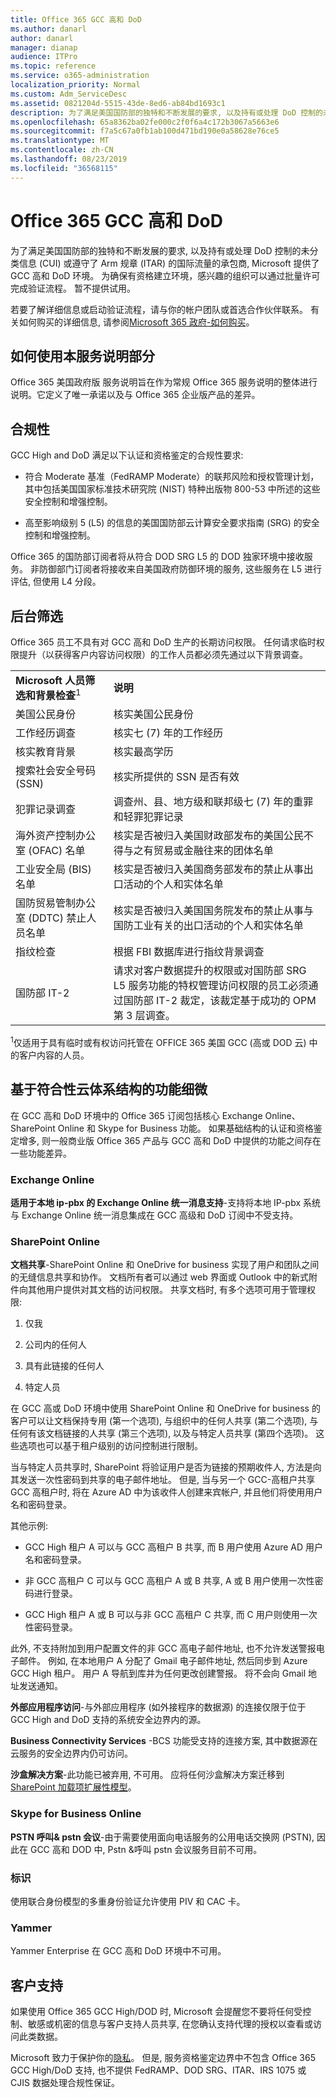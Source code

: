 ```yaml
---
title: Office 365 GCC 高和 DoD
ms.author: danarl
author: danarl
manager: dianap
audience: ITPro
ms.topic: reference
ms.service: o365-administration
localization_priority: Normal
ms.custom: Adm_ServiceDesc
ms.assetid: 0821204d-5515-43de-8ed6-ab84bd1693c1
description: 为了满足美国国防部的独特和不断发展的要求, 以及持有或处理 DoD 控制的未分类信息 (CUI) 或遵守了 Arm 规章 (ITAR) 的国际流量的承包商, Microsoft 提供了GCC 高和 DoD 环境。 为确保有资格建立环境，感兴趣的组织可以通过批量许可完成验证流程。 暂不提供试用。
ms.openlocfilehash: 65a8362ba02fe000c2f0f6a4c172b3067a5663e6
ms.sourcegitcommit: f7a5c67a0fb1ab100d471bd190e0a58628e76ce5
ms.translationtype: MT
ms.contentlocale: zh-CN
ms.lasthandoff: 08/23/2019
ms.locfileid: "36568115"
---
```

# <a name="office-365-gcc-high-and-dod"></a>Office 365 GCC 高和 DoD

为了满足美国国防部的独特和不断发展的要求, 以及持有或处理 DoD 控制的未分类信息 (CUI) 或遵守了 Arm 规章 (ITAR) 的国际流量的承包商, Microsoft 提供了GCC 高和 DoD 环境。 为确保有资格建立环境，感兴趣的组织可以通过批量许可完成验证流程。 暂不提供试用。 
  
若要了解详细信息或启动验证流程，请与你的帐户团队或首选合作伙伴联系。 有关如何购买的详细信息, 请参阅[Microsoft 365 政府-如何购买](https://docs.microsoft.com/office365/servicedescriptions/office-365-platform-service-description/office-365-us-government/microsoft-365-government-how-to-buy)。
  
## <a name="how-to-use-this-service-description-section"></a>如何使用本服务说明部分

Office 365 美国政府版 服务说明旨在作为常规 Office 365 服务说明的整体进行说明。它定义了唯一承诺以及与 Office 365 企业版产品的差异。
  
## <a name="compliance"></a>合规性

GCC High and DoD 满足以下认证和资格鉴定的合规性要求: 
  
- 符合 Moderate 基准（FedRAMP Moderate）的联邦风险和授权管理计划，其中包括美国国家标准技术研究院 (NIST) 特种出版物 800-53 中所述的这些安全控制和增强控制。
    
- 高至影响级别 5 (L5) 的信息的美国国防部云计算安全要求指南 (SRG) 的安全控制和增强控制。
    
Office 365 的国防部订阅者将从符合 DOD SRG L5 的 DOD 独家环境中接收服务。 非防御部门订阅者将接收来自美国政府防御环境的服务, 这些服务在 L5 进行评估, 但使用 L4 分段。
  
## <a name="background-screening"></a>后台筛选

Office 365 员工不具有对 GCC 高和 DoD 生产的长期访问权限。 任何请求临时权限提升（以获得客户内容访问权限）的工作人员都必须先通过以下背景调查。
  
|||
|:-----|:-----|
|**Microsoft 人员筛选和背景检查**<sup>1</sup> <br/> |**说明** <br/> |
|美国公民身份  <br/> |核实美国公民身份  <br/> |
|工作经历调查  <br/> |核实七 (7) 年的工作经历  <br/> |
|核实教育背景  <br/> |核实最高学历  <br/> |
|搜索社会安全号码 (SSN)  <br/> |核实所提供的 SSN 是否有效  <br/> |
|犯罪记录调查  <br/> |调查州、县、地方级和联邦级七 (7) 年的重罪和轻罪犯罪记录  <br/> |
|海外资产控制办公室 (OFAC) 名单  <br/> |核实是否被归入美国财政部发布的美国公民不得与之有贸易或金融往来的团体名单  <br/> |
|工业安全局 (BIS) 名单  <br/> |核实是否被归入美国商务部发布的禁止从事出口活动的个人和实体名单  <br/> |
|国防贸易管制办公室 (DDTC) 禁止人员名单  <br/> |核实是否被归入美国国务院发布的禁止从事与国防工业有关的出口活动的个人和实体名单  <br/> |
|指纹检查  <br/> |根据 FBI 数据库进行指纹背景调查  <br/> |
|国防部 IT-2  <br/> |请求对客户数据提升的权限或对国防部 SRG L5 服务功能的特权管理访问权限的员工必须通过国防部 IT-2 裁定，该裁定基于成功的 OPM 第 3 层调查。  <br/> |

<sup>1</sup>仅适用于具有临时或有权访问托管在 OFFICE 365 美国 GCC (高或 DOD 云) 中的客户内容的人员。
## <a name="feature-nuances-based-on-compliant-cloud-architecture"></a>基于符合性云体系结构的功能细微

在 GCC 高和 DoD 环境中的 Office 365 订阅包括核心 Exchange Online、SharePoint Online 和 Skype for Business 功能。 如果基础结构的认证和资格鉴定增多, 则一般商业版 Office 365 产品与 GCC 高和 DoD 中提供的功能之间存在一些功能差异。
  
### <a name="exchange-online"></a>Exchange Online

 **适用于本地 ip-pbx 的 Exchange Online 统一消息支持**-支持将本地 IP-pbx 系统与 Exchange Online 统一消息集成在 GCC 高级和 DoD 订阅中不受支持。 
  
### <a name="sharepoint-online"></a>SharePoint Online

 **文档共享**-SharePoint Online 和 OneDrive for business 实现了用户和团队之间的无缝信息共享和协作。 文档所有者可以通过 web 界面或 Outlook 中的新式附件向其他用户提供对其文档的访问权限。 共享文档时, 有多个选项可用于管理权限: 
  
1. 仅我
    
2. 公司内的任何人
    
3. 具有此链接的任何人
    
4. 特定人员
    
在 GCC 高或 DoD 环境中使用 SharePoint Online 和 OneDrive for business 的客户可以让文档保持专用 (第一个选项), 与组织中的任何人共享 (第二个选项), 与任何有该文档链接的人共享 (第三个选项), 以及与特定人员共享 (第四个选项)。 这些选项也可以基于租户级别的访问控制进行限制。

当与特定人员共享时, SharePoint 将验证用户是否为链接的预期收件人, 方法是向其发送一次性密码到共享的电子邮件地址。 但是, 当与另一个 GCC-高租户共享 GCC 高租户时, 将在 Azure AD 中为该收件人创建来宾帐户, 并且他们将使用用户名和密码登录。
  
其他示例:
  
- GCC High 租户 A 可以与 GCC 高租户 B 共享, 而 B 用户使用 Azure AD 用户名和密码登录。
    
- 非 GCC 高租户 C 可以与 GCC 高租户 A 或 B 共享, A 或 B 用户使用一次性密码进行登录。
    
- GCC High 租户 A 或 B 可以与非 GCC 高租户 C 共享, 而 C 用户则使用一次性密码登录。
    
此外, 不支持附加到用户配置文件的非 GCC 高电子邮件地址, 也不允许发送警报电子邮件。 例如, 在本地用户 A 分配了 Gmail 电子邮件地址, 然后同步到 Azure GCC High 租户。 用户 A 导航到库并为任何更改创建警报。 将不会向 Gmail 地址发送通知。
  
 **外部应用程序访问**-与外部应用程序 (如外接程序的数据源) 的连接仅限于位于 GCC High and DoD 支持的系统安全边界内的源。 
  
 **Business Connectivity Services** -BCS 功能受支持的连接方案, 其中数据源在云服务的安全边界内仍可访问。 
  
 **沙盒解决方案**-此功能已被弃用, 不可用。 应将任何沙盒解决方案迁移到[SharePoint 加载项扩展性模型]( https://msdn.microsoft.com/library/office/fp179930.aspx)。
  
### <a name="skype-for-business-online"></a>Skype for Business Online

 **PSTN 呼叫&amp; pstn 会议**-由于需要使用面向电话服务的公用电话交换网 (PSTN), 因此在 GCC 高和 DOD 中, Pstn &amp;呼叫 pstn 会议服务目前不可用。 
  
### <a name="identity"></a>标识

使用联合身份模型的多重身份验证允许使用 PIV 和 CAC 卡。
  
### <a name="yammer"></a>Yammer

Yammer Enterprise 在 GCC 高和 DoD 环境中不可用。
  
## <a name="customer-support"></a>客户支持

如果使用 Office 365 GCC High/DOD 时, Microsoft 会提醒您不要将任何受控制、敏感或机密的信息与客户支持人员共享, 在您确认支持代理的授权以查看或访问此类数据。

Microsoft 致力于保护你的[隐私](https://privacy.microsoft.com/privacystatement)。 但是, 服务资格鉴定边界中不包含 Office 365 GCC High/DoD 支持, 也不提供 FedRAMP、DOD SRG、ITAR、IRS 1075 或 CJIS 数据处理合规性保证。
